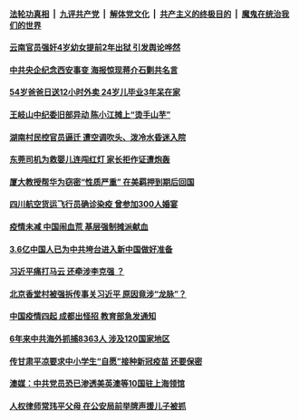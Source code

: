 

####  [法轮功真相](../../../../basic/blob/master/README.md?t=12160102) &nbsp;|&nbsp; [九评共产党](../../../../9ping.md/blob/master/README.md?t=12160102) &nbsp;|&nbsp; [解体党文化](../../../../jtdwh.md/blob/master/README.md?t=12160102)  &nbsp;|&nbsp; [共产主义的终极目的](../../../../gczydzjmd.md/blob/master/README.md?t=12160102) &nbsp;|&nbsp; [魔鬼在统治我们的世界](../../../../mgztzwmdsj.md/blob/master/README.md?t=12160102) 

#### [云南官员强奸4岁幼女提前2年出狱 引发舆论哗然](../pages/soh5/453787.md?t=12160102) 
#### [中共央企纪念西安事变 海报惊现蒋介石剿共名言](../pages/soh5/453829.md?t=12160102) 
#### [54岁爸爸日送12小时外卖 24岁儿毕业3年呆在家](../pages/soh5/453823.md?t=12160102) 
#### [王岐山中纪委旧部异动 陈小江摊上“烫手山芋”](../pages/soh5/453811.md?t=12160102) 
#### [湖南村民控官员逼迁 遭空调吹头、泼冷水昏迷入院](../pages/soh5/453796.md?t=12160102) 
#### [东莞司机为救婴儿连闯红灯 家长拒作证遭炮轰](../pages/soh5/453781.md?t=12160102) 
#### [厦大教授帮华为窃密“性质严重” 在美羁押到期后回国](../pages/soh5/453739.md?t=12160102) 
#### [四川航空货运飞行员确诊染疫 曾参加300人婚宴](../pages/soh5/453751.md?t=12160102) 
#### [疫情未减 中国闹血荒 基层强制摊派献血](../pages/soh5/453703.md?t=12160102) 
#### [3.6亿中国人已为中共垮台进入新中国做好准备](../pages/soh5/453616.md?t=12160102) 
#### [习近平痛打马云 还牵涉李克强 ？](../pages/soh5/453679.md?t=12160102) 
#### [北京香堂村被强拆传事关习近平 原因竟涉“龙脉”？](../pages/soh5/453637.md?t=12160102) 
#### [中国疫情四起 成都出怪招 教育部急发通知](../pages/soh5/453592.md?t=12160102) 
#### [ 6年来中共海外抓捕8363人  涉及120国家地区](../pages/soh5/453466.md?t=12160102) 
#### [传甘肃平凉要求中小学生“自愿”接种新冠疫苗 还要保密](../pages/soh5/453472.md?t=12160102) 
#### [澳媒：中共党员恐已渗透美英澳等10国驻上海领馆](../pages/soh5/453424.md?t=12160102) 
#### [人权律师常玮平父母 在公安局前举牌声援儿子被抓](../pages/soh5/453463.md?t=12160102) 
